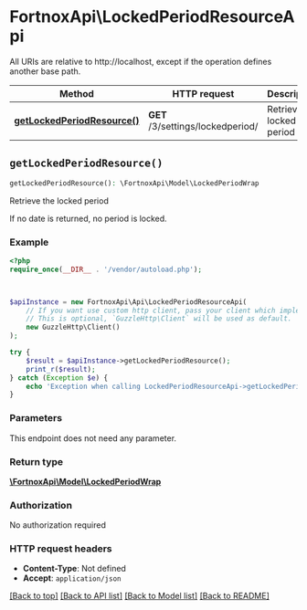 # FortnoxApi\LockedPeriodResourceApi

All URIs are relative to http://localhost, except if the operation defines another base path.

| Method | HTTP request | Description |
| ------------- | ------------- | ------------- |
| [**getLockedPeriodResource()**](LockedPeriodResourceApi.md#getLockedPeriodResource) | **GET** /3/settings/lockedperiod/ | Retrieve the locked period |


## `getLockedPeriodResource()`

```php
getLockedPeriodResource(): \FortnoxApi\Model\LockedPeriodWrap
```

Retrieve the locked period

If no date is returned, no period is locked.

### Example

```php
<?php
require_once(__DIR__ . '/vendor/autoload.php');



$apiInstance = new FortnoxApi\Api\LockedPeriodResourceApi(
    // If you want use custom http client, pass your client which implements `GuzzleHttp\ClientInterface`.
    // This is optional, `GuzzleHttp\Client` will be used as default.
    new GuzzleHttp\Client()
);

try {
    $result = $apiInstance->getLockedPeriodResource();
    print_r($result);
} catch (Exception $e) {
    echo 'Exception when calling LockedPeriodResourceApi->getLockedPeriodResource: ', $e->getMessage(), PHP_EOL;
}
```

### Parameters

This endpoint does not need any parameter.

### Return type

[**\FortnoxApi\Model\LockedPeriodWrap**](../Model/LockedPeriodWrap.md)

### Authorization

No authorization required

### HTTP request headers

- **Content-Type**: Not defined
- **Accept**: `application/json`

[[Back to top]](#) [[Back to API list]](../../README.md#endpoints)
[[Back to Model list]](../../README.md#models)
[[Back to README]](../../README.md)
